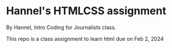 # Hannel's HTMLCSS assignment

By Hannel, Intro Coding for Journalists class.

This repo is a class assignment to learn html due on Feb 2, 2024